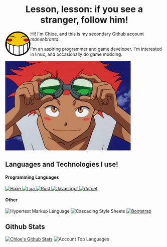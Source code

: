 ﻿<h1 align="center">Lesson, lesson: if you see a stranger, follow him!</h1>
<img align="left" width="80" src="res/img/smiley.png" alt="A smiling face icon used in the scenes of Cowboy Bebop where Ed is hacking"/>
<p>
    Hi! I'm Chloe, and this is my secondary Github account 
    <em>manenbranta</em>.
</p>
<p>
I'm an aspiring programmer and game developer. I'm interested in linux, and occasionally do game modding.
</p>
<img alt="An animated image of Edward putting her glasses on." width="400" title="Ed, Eddie and Enby" src="res/img/edward.gif"/>
<h2>Languages and Technologies I use!</h2>
<h4>Programming Languages</h4>
<a href='https://haxe.org' target="_blank">
    <img alt='Haxe' src='https://img.shields.io/badge/Haxe-100000?style=for-the-badge&logo=Haxe&logoColor=FFFFFF&labelColor=EA8220&color=EA8220'/>
</a>
<a href='https://lua.org' target="_blank">
    <img alt='Lua' src='https://img.shields.io/badge/Lua-2C2D72?style=for-the-badge&logo=lua&logoColor=white'/>
</a>
<a href='https://rust-lang.org' target="_blank">
    <img alt='Rust' src='https://img.shields.io/badge/Rust-000000?style=for-the-badge&logo=rust&logoColor=white'/>
</a>
<a href='https://developer.mozilla.org/en-US/docs/Web/JavaScript' target="_blank">
    <img alt='Javascript' src='https://img.shields.io/badge/Javascript-FCDC00?style=for-the-badge&logo=javascript&logoColor=black'/>
</a>
<a href='https://dotnet.microsoft.com' target="_blank">
    <img alt='dotnet' src='https://img.shields.io/badge/C%23-512BD4?style=for-the-badge&logoColor=white'/>
</a>

<h4>Other</h4>
<a style="text-decoration:none;" href='https://developer.mozilla.org/en-US/docs/Web/HTML' target="_blank">
    <img alt='Hypertext Markup Language' src='https://img.shields.io/badge/HTML%205-F16529?style=for-the-badge&logo=html5&logoColor=white'/>
</a>
<a style="text-decoration:none;"href='https://developer.mozilla.org/en-US/docs/Web/CSS' target="_blank">
    <img alt='Cascading Style Sheets' src='https://img.shields.io/badge/CSS%203-0170BA?style=for-the-badge&logo=css3&logoColor=white'/>
</a>
<a href="https://getbootstrap.com" target="_blank">
    <img alt='Bootstrap' src='https://img.shields.io/badge/Bootstrap-512BD4?style=for-the-badge&logo=bootstrap&logoColor=white'/>
</a>

<br>

<h2>Github Stats</h2>
<div>
    <a href="https://github.com/anuraghazra/github-readme-stats"><img alt="Chloe's Github Stats" src="https://github-stats-pi-eight.vercel.app/api?username=manenbranta&show_icons=true&count_private=true&theme=aura_dark" height="215px"/></a>
    <img src="https://github-stats-pi-eight.vercel.app/api/top-langs?username=manenbranta&show_icons=true&locale=en&layout=donut&count_private=true&exclude_repo=github-stats&hide=html&theme=aura_dark" height="215px" alt="Account Top Languages"/>
</div>
